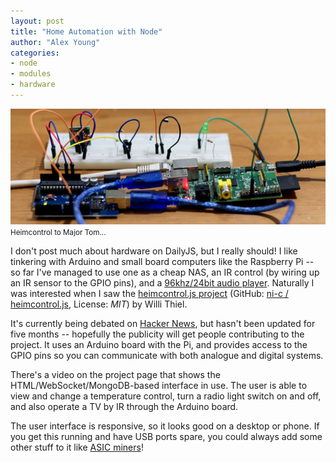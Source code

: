 ```yaml
---
layout: post
title: "Home Automation with Node"
author: "Alex Young"
categories: 
- node
- modules
- hardware
---
```


<div class="image">
  <img src="/images/posts/heimcontrol.png" alt="" />
  <small>Heimcontrol to Major Tom...</small>
</div>

I don't post much about hardware on DailyJS, but I really should!  I like tinkering with Arduino and small board computers like the Raspberry Pi -- so far I've managed to use one as a cheap NAS, an IR control (by wiring up an IR sensor to the GPIO pins), and a [96khz/24bit audio player](http://hifimediy.com/index.php?route=product/product&product_id=83).  Naturally I was interested when I saw the [heimcontrol.js project](http://ni-c.github.io/heimcontrol.js/) (GitHub: [ni-c / heimcontrol.js](https://github.com/ni-c/heimcontrol.js), License: _MIT_) by Willi Thiel.

It's currently being debated on [Hacker News](https://news.ycombinator.com/item?id=6333838), but hasn't been updated for five months -- hopefully the publicity will get people contributing to the project.  It uses an Arduino board with the Pi, and provides access to the GPIO pins so you can communicate with both analogue and digital systems.

There's a video on the project page that shows the HTML/WebSocket/MongoDB-based interface in use.  The user is able to view and change a temperature control, turn a radio light switch on and off, and also operate a TV by IR through the Arduino board.

The user interface is responsive, so it looks good on a desktop or phone.  If you get this running and have USB ports spare, you could always add some other stuff to it like [ASIC miners](http://learn.adafruit.com/piminer-raspberry-pi-bitcoin-miner/initial-setup-and-assembly)!
